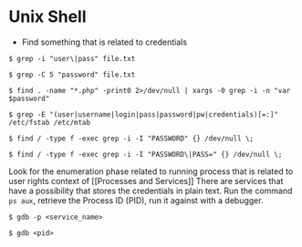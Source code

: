 # Unix Shell

- Find something that is related to credentials

```
$ grep -i "user\|pass" file.txt

$ grep -C 5 "password" file.txt

$ find . -name "*.php" -print0 2>/dev/null | xargs -0 grep -i -n "var $password"

$ grep -E "(user|username|login|pass|password|pw|credentials)[=:]" /etc/fstab /etc/mtab

$ find / -type f -exec grep -i -I "PASSWORD" {} /dev/null \;

$ find / -type f -exec grep -i -I "PASSWORD\|PASS=" {} /dev/null \;
```

Look for the enumeration phase related to running process that is related to user rights context of [[Processes and Services]] There are services that have a possibility that stores the credentials in plain text. Run the command `ps aux`, retrieve the Process ID (PID), run it against with a debugger.

```
$ gdb -p <service_name>

$ gdb <pid>
```